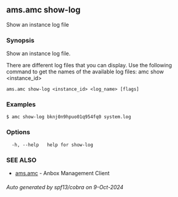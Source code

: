 ## ams.amc show-log

Show an instance log file

### Synopsis

Show an instance log file.

There are different log files that you can display. Use the following
command to get the names of the available log files:
	amc show <instance_id>


```
ams.amc show-log <instance_id> <log_name> [flags]
```

### Examples

```
$ amc show-log bknj0n9hpuo01q954fq0 system.log
```

### Options

```
  -h, --help   help for show-log
```

### SEE ALSO

* [ams.amc](ams.amc.md)	 - Anbox Management Client

###### Auto generated by spf13/cobra on 9-Oct-2024

